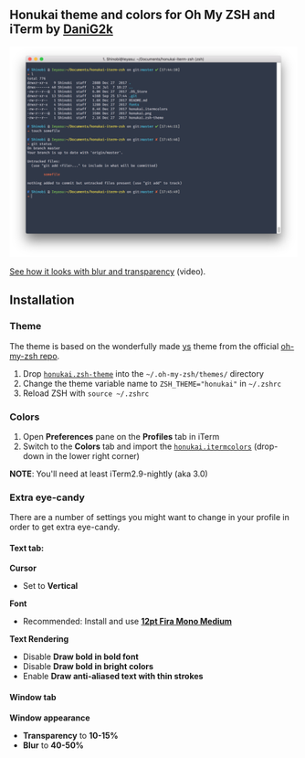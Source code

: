 ## Honukai theme and colors for Oh My ZSH and iTerm by [DaniG2k](https://github.com/daniG2k)

![](https://raw.githubusercontent.com/DaniG2k/honukai-iterm-zsh/master/honukai.png)

[See how it looks with blur and transparency](https://v.usetapes.com/SDGzCBkHh4) (video).

## Installation

### Theme

The theme is based on the wonderfully made [ys](https://github.com/robbyrussell/oh-my-zsh/blob/master/themes/ys.zsh-theme) theme from the official [oh-my-zsh repo](https://github.com/robbyrussell/oh-my-zsh).

1. Drop [`honukai.zsh-theme`](https://raw.githubusercontent.com/DaniG2k/honukai-iterm-zsh/master/honukai.zsh-theme) into the `~/.oh-my-zsh/themes/` directory
2. Change the theme variable name to `ZSH_THEME="honukai"` in `~/.zshrc`
3. Reload ZSH with `source ~/.zshrc`

### Colors

1. Open **Preferences** pane on the **Profiles** tab in iTerm
2. Switch to the **Colors** tab and import the [`honukai.itermcolors`](https://raw.githubusercontent.com/DaniG2k/honukai-iterm-zsh/master/honukai.itermcolors) (drop-down in the lower right corner)

**NOTE**: You'll need at least iTerm2.9-nightly (aka 3.0)

### Extra eye-candy

There are a number of settings you might want to change in your profile in order to get extra eye-candy.

#### **Text** tab:

**Cursor**

- Set to **Vertical**

**Font**

- Recommended: Install and use **[12pt Fira Mono Medium](https://github.com/DaniG2k/honukai-iterm-zsh/tree/master/fonts/Fira_Mono)**

**Text Rendering**

- Disable **Draw bold in bold font**
- Disable **Draw bold in bright colors**
- Enable **Draw anti-aliased text with thin strokes**

#### **Window** tab

**Window appearance**

- **Transparency** to **10-15%**
- **Blur** to **40-50%**
